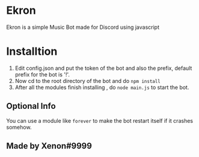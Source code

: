 # Ekron
Ekron is a simple Music Bot made for Discord using javascript

# Installtion 

1. Edit config.json and put the token of the bot and also the prefix, default prefix for the bot is '!'.
2. Now cd to the root directory of the bot and do `npm install`
3. After all the modules finish installing , do `node main.js` to start the bot.

## Optional Info
You can use a module like `forever` to make the bot restart itself if it crashes somehow.


## Made by Xenon#9999
